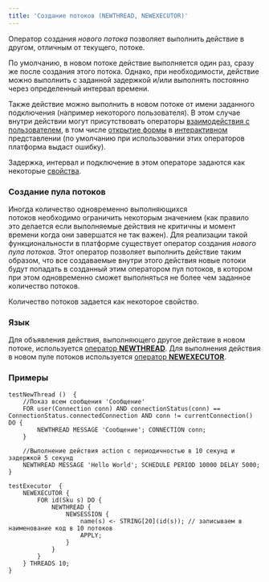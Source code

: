 ```yaml
---
title: 'Создание потоков (NEWTHREAD, NEWEXECUTOR)'
---
```


Оператор создания *нового потока* позволяет выполнить действие в другом, отличным от текущего, потоке. 

По умолчанию, в новом потоке действие выполняется один раз, сразу же после создания этого потока. Однако, при необходимости, действие можно выполнить с заданной задержкой и/или выполнять постоянно через определенный интервал времени. 

Также действие можно выполнить в новом потоке от имени заданного подключения (например некоторого пользователя). В этом случае внутри действии могут присутствовать операторы [взаимодействия с пользователем](User_IS_interaction.md), в том числе [открытие формы](Open_form.md) в [интерактивном](In_an_interactive_view_SHOW_DIALOG_.md) представлении (по умолчанию при использовании этих операторов платформа выдаст ошибку).

Задержка, интервал и подключение в этом операторе задаются как некоторые [свойства](Properties.md).

### Создание пула потоков

Иногда количество одновременно выполняющихся потоков необходимо ограничить некоторым значением (как правило это делается если выполняемые действия не критичны и момент времени когда они завершатся не так важен). Для реализации такой функциональности в платформе существует оператор создания *нового пула потоков.* Этот оператор позволяет выполнить действие таким образом, что все создаваемые внутри этого действия новые потоки будут попадать в созданный этим оператором пул потоков, в котором при этом одновременно сможет выполняться не более чем заданное количество потоков.

Количество потоков задается как некоторое свойство.

### Язык

Для объявления действия, выполняющего другое действие в новом потоке, используется [оператор **NEWTHREAD**](NEWTHREAD_operator.md). Для выполнения действия в новом пуле потоков используется [оператор **NEWEXECUTOR**](NEWEXECUTOR_operator.md).

### Примеры

```lsf
testNewThread ()  {
    //Показ всем сообщения 'Сообщение'
    FOR user(Connection conn) AND connectionStatus(conn) == ConnectionStatus.connectedConnection AND conn != currentConnection() DO {
        NEWTHREAD MESSAGE 'Сообщение'; CONNECTION conn;
    }

    //Выполнение действия action с периодичностью в 10 секунд и задержкой 5 секунд
    NEWTHREAD MESSAGE 'Hello World'; SCHEDULE PERIOD 10000 DELAY 5000;
}
```


```lsf
testExecutor  {
    NEWEXECUTOR {
        FOR id(Sku s) DO {
            NEWTHREAD {
                NEWSESSION {
                    name(s) <- STRING[20](id(s)); // записываем в наименование код в 10 потоков
                    APPLY;
                }
            }
        }
    } THREADS 10;
}
```

 

 

 
